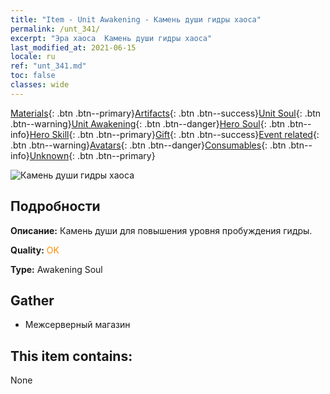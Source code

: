 ```yaml
---
title: "Item - Unit Awakening - Камень души гидры хаоса"
permalink: /unt_341/
excerpt: "Эра хаоса  Камень души гидры хаоса"
last_modified_at: 2021-06-15
locale: ru
ref: "unt_341.md"
toc: false
classes: wide
---
```

 [Materials](/ItemsRU/){: .btn .btn--primary}[Artifacts](/ItemsRU/Artifacts/){: .btn .btn--success}[Unit Soul](/ItemsRU/UnitSoul/){: .btn .btn--warning}[Unit Awakening](/ItemsRU/UnitAwakening/){: .btn .btn--danger}[Hero Soul](/ItemsRU/HeroSoul/){: .btn .btn--info}[Hero Skill](/ItemsRU/HeroSkill/){: .btn .btn--primary}[Gift](/ItemsRU/Gift/){: .btn .btn--success}[Event related](/ItemsRU/Events/){: .btn .btn--warning}[Avatars](/ItemsRU/Avatars/){: .btn .btn--danger}[Consumables](/ItemsRU/Consumables/){: .btn .btn--info}[Unknown](/ItemsRU/Unknown/){: .btn .btn--primary}

 ![Камень души гидры хаоса](/images/u/tia_duotoulong.jpg)

## Подробности
 **Описание:** Камень души для повышения уровня пробуждения гидры.

 **Quality:** <span style="color: #FF8C00">OK</span>

 **Type:** Awakening Soul

## Gather

*    Межсерверный магазин 

## This item contains:

  None

